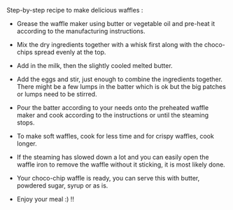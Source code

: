 Step-by-step recipe to make delicious waffles :

- Grease the waffle maker using butter or vegetable oil and pre-heat it according to the manufacturing instructions.

- Mix the dry ingredients together with a whisk first along with the choco-chips spread evenly at the top.

- Add in the milk, then the slightly cooled melted butter.

- Add the eggs and stir, just enough to combine the ingredients together. There might be a few lumps in the batter which is ok but the big patches or lumps need to be stirred.

- Pour the batter according to your needs onto the preheated waffle maker and cook according to the instructions or until the steaming stops.

- To make soft waffles, cook for less time and for crispy waffles, cook longer.

- If the steaming has slowed down a lot and you can easily open the waffle iron to remove the waffle without it sticking, it is most likely done.

- Your choco-chip waffle is ready, you can serve this with butter, powdered sugar, syrup or as is.

- Enjoy your meal :) !!
